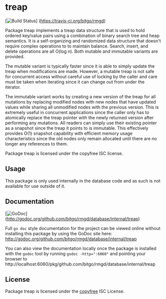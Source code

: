 treap
=====

[![Build Status](https://travis-ci.org/bitgo/rmgd.png?branch=master)]
(https://travis-ci.org/bitgo/rmgd)

Package treap implements a treap data structure that is used to hold ordered
key/value pairs using a combination of binary search tree and heap semantics.
It is a self-organizing and randomized data structure that doesn't require
complex operations to to maintain balance.  Search, insert, and delete
operations are all O(log n).  Both mutable and immutable variants are provided.

The mutable variant is typically faster since it is able to simply update the
treap when modifications are made.  However, a mutable treap is not safe for
concurrent access without careful use of locking by the caller and care must be
taken when iterating since it can change out from under the iterator.

The immutable variant works by creating a new version of the treap for all
mutations by replacing modified nodes with new nodes that have updated values
while sharing all unmodified nodes with the previous version.  This is extremely
useful in concurrent applications since the caller only has to atomically
replace the treap pointer with the newly returned version after performing any
mutations.  All readers can simply use their existing pointer as a snapshot
since the treap it points to is immutable.  This effectively provides O(1)
snapshot capability with efficient memory usage characteristics since the old
nodes only remain allocated until there are no longer any references to them.

Package treap is licensed under the copyfree ISC license.

## Usage

This package is only used internally in the database code and as such is not
available for use outside of it.

## Documentation

[![GoDoc](https://godoc.org/github.com/bitgo/rmgd/database/internal/treap?status.png)]
(http://godoc.org/github.com/bitgo/rmgd/database/internal/treap)

Full `go doc` style documentation for the project can be viewed online without
installing this package by using the GoDoc site here:
http://godoc.org/github.com/bitgo/rmgd/database/internal/treap

You can also view the documentation locally once the package is installed with
the `godoc` tool by running `godoc -http=":6060"` and pointing your browser to
http://localhost:6060/pkg/github.com/bitgo/rmgd/database/internal/treap

## License

Package treap is licensed under the [copyfree](http://copyfree.org) ISC
License.
